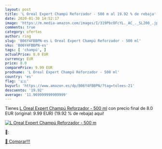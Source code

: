 ```yaml
---
layout: post
title: 'L Oreal Expert Champú Reforzador - 500 m al 19.92 % de rebaja'
date: 2020-01-30 14:52:17
image: 'https://m.media-amazon.com/images/I/319PbcOFcYL._AC_._SL200_.jpg'
comments: true
category: ofertas
author: ring
slug: 'B06Y4FBBPN-es L Oreal Expert Champú Reforzador - 500 ml'
sku: 'B06Y4FBBPN-es'
tags: [ 'champú', ]
actualPrice: 8.0 EUR
currency: EUR
price: 8.0
comparePrice: 9.99 EUR
prodname: 'L Oreal Expert Champú Reforzador - 500 ml'
country: 'es'
flag: '🇪🇸'
buyurl: 'https://www.amazon.es/dp/B06Y4FBBPN/?tag=tolees-21'
descuento: '19.92'
average: '11.969999999999999'
---
```


Tienes [L Oreal Expert Champú Reforzador - 500 ml](https://www.amazon.es/dp/B06Y4FBBPN/?tag=tolees-21) con precio final de  8.0 EUR (original: 9.99 EUR) (19.92 %  de rebaja) aqui!

[![L Oreal Expert Champú Reforzador - 500 m](https://m.media-amazon.com/images/I/319PbcOFcYL._AC_._SL200_.jpg)](https://www.amazon.es/dp/B06Y4FBBPN/?tag=tolees-21)

🔎:


[🛒 Comprar!!!](https://www.amazon.es/dp/B06Y4FBBPN/?tag=tolees-21)
